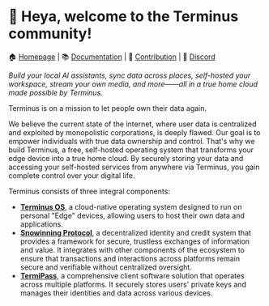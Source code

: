  
# 👋 Heya, welcome to the Terminus community!

🏠 [Homepage](https://www.jointerminus.com/) | 📚 [Documentation](https://docs.jointerminus.com/overview/introduction/what-is-terminus.html) | 🙋‍ [Contribution](https://docs.jointerminus.com/developer/contribute/terminus-os.html) | 🙌 [Discord](https://discord.com/invite/BzfqrgQPDK)

*Build your local AI assistants, sync data across places, self-hosted your workspace, stream your own media, and more——all in a true home cloud made possible by Terminus.*

Terminus is on a mission to let people own their data again. 

We believe the current state of the internet, where user data is centralized and exploited by monopolistic corporations, is deeply flawed. Our goal is to empower individuals with true data ownership and control. That's why we build Terminus, a free, self-hosted operating system that transforms your edge device into a true home cloud. By securely storing your data and accessing your self-hosted services from anywhere via Terminus, you gain complete control over your digital life.

Terminus consists of three integral components:

- [**Terminus OS**](https://github.com/beclab/terminus), a cloud-native operating system designed to run on personal "Edge" devices, allowing users to host their own data and applications.
- [**Snowinning Protocol**](https://docs.jointerminus.com/overview/snowinning/overview.html), a decentralized identity and credit system that provides a framework for secure, trustless exchanges of information and value. It integrates with other components of the ecosystem to ensure that transactions and interactions across platforms remain secure and verifiable without centralized oversight.
- [**TermiPass**](https://docs.jointerminus.com/how-to/termipass/overview.html), a comprehensive client software solution that operates across multiple platforms. It securely stores users' private keys and manages their identities and data across various devices.




